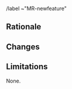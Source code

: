 <!--
Please read this!

If your Merge Request is not ready, please mark it with a WIP tag.
If your Merge Request is ready to review, please set the assignee
and remove the WIP tag.
-->

/label ~"MR-newfeature"

## Rationale

<!--
Please describe the reason why you create this Merge Request.
-->

## Changes

<!--
Please give a summary of the changes in this Merge Request.
-->

## Limitations

<!--
Please list the limitations or things left to do in the future of this Merge Request.
-->

None.
